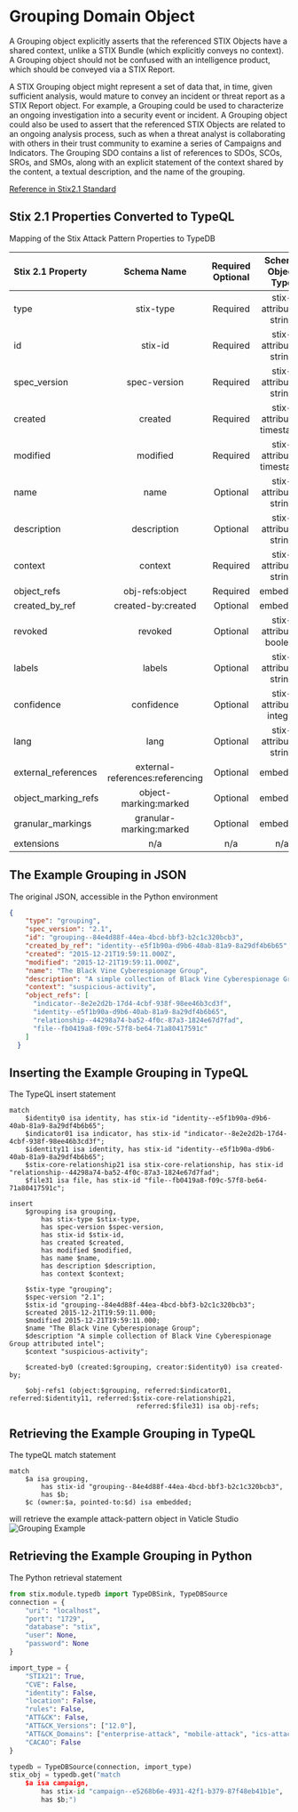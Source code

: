 # Grouping Domain Object

A Grouping object explicitly asserts that the referenced STIX Objects have a shared context, unlike a STIX Bundle (which explicitly conveys no context). A Grouping object should not be confused with an intelligence product, which should be conveyed via a STIX Report.

A STIX Grouping object might represent a set of data that, in time, given sufficient analysis, would mature to convey an incident or threat report as a STIX Report object. For example, a Grouping could be used to characterize an ongoing investigation into a security event or incident. A Grouping object could also be used to assert that the referenced STIX Objects are related to an ongoing analysis process, such as when a threat analyst is collaborating with others in their trust community to examine a series of Campaigns and Indicators. The Grouping SDO contains a list of references to SDOs, SCOs, SROs, and SMOs, along with an explicit statement of the context shared by the content, a textual description, and the name of the grouping.

[Reference in Stix2.1 Standard](https://docs.oasis-open.org/cti/stix/v2.1/os/stix-v2.1-os.html#_t56pn7elv6u7)
## Stix 2.1 Properties Converted to TypeQL
Mapping of the Stix Attack Pattern Properties to TypeDB

|  Stix 2.1 Property    |           Schema Name             | Required  Optional  | Schema Object Type | Schema Parent  |
|:--------------------|:--------------------------------:|:------------------:|:------------------------:|:-------------:|
|  type                 |            stix-type              |      Required       |  stix-attribute-string    |   attribute    |
|  id                   |             stix-id               |      Required       |  stix-attribute-string    |   attribute    |
|  spec_version         |           spec-version            |      Required       |  stix-attribute-string    |   attribute    |
|  created              |             created               |      Required       | stix-attribute-timestamp  |   attribute    |
|  modified             |             modified              |      Required       | stix-attribute-timestamp  |   attribute    |
|  name                 |               name                |      Optional       |  stix-attribute-string    |   attribute    |
|  description          |           description             |      Optional       |  stix-attribute-string    |   attribute    |
| context |context |Required |  stix-attribute-string    |   attribute    |
| object_refs |obj-refs:object |Required |   embedded     |relation |
|  created_by_ref       |        created-by:created         |      Optional       |   embedded     |relation |
|  revoked              |             revoked               |      Optional       |  stix-attribute-boolean   |   attribute    |
|  labels               |              labels               |      Optional       |  stix-attribute-string    |   attribute    |
|  confidence           |            confidence             |      Optional       |  stix-attribute-integer   |   attribute    |
|  lang                 |               lang                |      Optional       |  stix-attribute-string    |   attribute    |
|  external_references  | external-references:referencing   |      Optional       |   embedded     |relation |
|  object_marking_refs  |      object-marking:marked        |      Optional       |   embedded     |relation |
|  granular_markings    |     granular-marking:marked       |      Optional       |   embedded     |relation |
|  extensions           |               n/a                 |        n/a          |           n/a             |      n/a       |

## The Example Grouping in JSON
The original JSON, accessible in the Python environment
```json
{
    "type": "grouping",  
    "spec_version": "2.1",  
    "id": "grouping--84e4d88f-44ea-4bcd-bbf3-b2c1c320bcb3",  
    "created_by_ref": "identity--e5f1b90a-d9b6-40ab-81a9-8a29df4b6b65",  
    "created": "2015-12-21T19:59:11.000Z",  
    "modified": "2015-12-21T19:59:11.000Z",  
    "name": "The Black Vine Cyberespionage Group",  
    "description": "A simple collection of Black Vine Cyberespionage Group attributed intel",  
    "context": "suspicious-activity",  
    "object_refs": [  
      "indicator--8e2e2d2b-17d4-4cbf-938f-98ee46b3cd3f",  
      "identity--e5f1b90a-d9b6-40ab-81a9-8a29df4b6b65",  
      "relationship--44298a74-ba52-4f0c-87a3-1824e67d7fad",  
      "file--fb0419a8-f09c-57f8-be64-71a80417591c"  
    ]  
  }
```


## Inserting the Example Grouping in TypeQL
The TypeQL insert statement
```typeql
match  
    $identity0 isa identity, has stix-id "identity--e5f1b90a-d9b6-40ab-81a9-8a29df4b6b65";
    $indicator01 isa indicator, has stix-id "indicator--8e2e2d2b-17d4-4cbf-938f-98ee46b3cd3f";
    $identity11 isa identity, has stix-id "identity--e5f1b90a-d9b6-40ab-81a9-8a29df4b6b65";
    $stix-core-relationship21 isa stix-core-relationship, has stix-id "relationship--44298a74-ba52-4f0c-87a3-1824e67d7fad";
    $file31 isa file, has stix-id "file--fb0419a8-f09c-57f8-be64-71a80417591c";

insert 
    $grouping isa grouping,
        has stix-type $stix-type,
        has spec-version $spec-version,
        has stix-id $stix-id,
        has created $created,
        has modified $modified,
        has name $name,
        has description $description,
        has context $context;
    
    $stix-type "grouping";
    $spec-version "2.1";
    $stix-id "grouping--84e4d88f-44ea-4bcd-bbf3-b2c1c320bcb3";
    $created 2015-12-21T19:59:11.000;
    $modified 2015-12-21T19:59:11.000;
    $name "The Black Vine Cyberespionage Group";
    $description "A simple collection of Black Vine Cyberespionage Group attributed intel";
    $context "suspicious-activity";
    
    $created-by0 (created:$grouping, creator:$identity0) isa created-by;
    
    $obj-refs1 (object:$grouping, referred:$indicator01, referred:$identity11, referred:$stix-core-relationship21, 
                                referred:$file31) isa obj-refs;
```

## Retrieving the Example Grouping in TypeQL
The typeQL match statement

```typeql
match
    $a isa grouping,
        has stix-id "grouping--84e4d88f-44ea-4bcd-bbf3-b2c1c320bcb3",
        has $b;
    $c (owner:$a, pointed-to:$d) isa embedded;
```


will retrieve the example attack-pattern object in Vaticle Studio
![Grouping Example](C:\Users\brett\PycharmProjects\Stix-ORM\docs\sdo\img\grouping.png)

## Retrieving the Example Grouping  in Python
The Python retrieval statement

```python
from stix.module.typedb import TypeDBSink, TypeDBSource
connection = {
    "uri": "localhost",
    "port": "1729",
    "database": "stix",
    "user": None,
    "password": None
}

import_type = {
    "STIX21": True,
    "CVE": False,
    "identity": False,
    "location": False,
    "rules": False,
    "ATT&CK": False,
    "ATT&CK_Versions": ["12.0"],
    "ATT&CK_Domains": ["enterprise-attack", "mobile-attack", "ics-attack"],
    "CACAO": False
}

typedb = TypeDBSource(connection, import_type)
stix_obj = typedb.get("match
    $a isa campaign,
        has stix-id "campaign--e5268b6e-4931-42f1-b379-87f48eb41b1e",
        has $b;")
```

